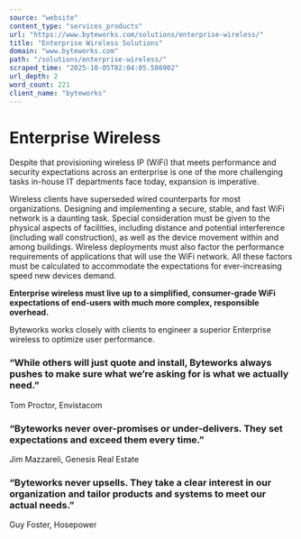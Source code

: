 ```yaml
---
source: "website"
content_type: "services_products"
url: "https://www.byteworks.com/solutions/enterprise-wireless/"
title: "Enterprise Wireless Solutions"
domain: "www.byteworks.com"
path: "/solutions/enterprise-wireless/"
scraped_time: "2025-10-05T02:04:05.586902"
url_depth: 2
word_count: 221
client_name: "byteworks"
---
```


# Enterprise Wireless

Despite that provisioning wireless IP (WiFi) that meets performance and security expectations across an enterprise is one of the more challenging tasks in-house IT departments face today, expansion is imperative.

Wireless clients have superseded wired counterparts for most organizations. Designing and implementing a secure, stable, and fast WiFi network is a daunting task. Special consideration must be given to the physical aspects of facilities, including distance and potential interference (including wall construction), as well as the device movement within and among buildings. Wireless deployments must also factor the performance requirements of applications that will use the WiFi network. All these factors must be calculated to accommodate the expectations for ever-increasing speed new devices demand.

**Enterprise wireless must live up to a simplified, consumer-grade WiFi expectations of end-users with much more complex, responsible overhead.**

Byteworks works closely with clients to engineer a superior Enterprise wireless to optimize user performance.

### “While others will just quote and install, Byteworks always pushes to make sure what we’re asking for is what we actually need.”

Tom Proctor, Envistacom

### “Byteworks never over-promises or under-delivers. They set expectations and exceed them every time.”

Jim Mazzareli, Genesis Real Estate

### “Byteworks never upsells. They take a clear interest in our organization and tailor products and systems to meet our actual needs.”

Guy Foster, Hosepower